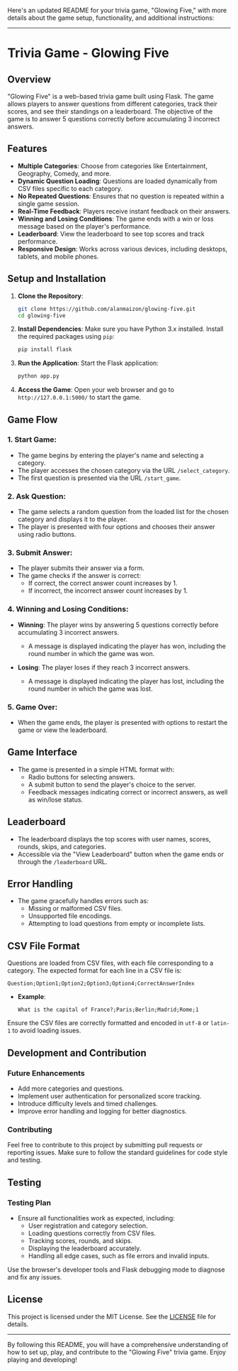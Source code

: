 Here's an updated README for your trivia game, "Glowing Five," with more details about the game setup, functionality, and additional instructions:

---

# Trivia Game - Glowing Five

## Overview

"Glowing Five" is a web-based trivia game built using Flask. The game allows players to answer questions from different categories, track their scores, and see their standings on a leaderboard. The objective of the game is to answer 5 questions correctly before accumulating 3 incorrect answers.

## Features

- **Multiple Categories**: Choose from categories like Entertainment, Geography, Comedy, and more.
- **Dynamic Question Loading**: Questions are loaded dynamically from CSV files specific to each category.
- **No Repeated Questions**: Ensures that no question is repeated within a single game session.
- **Real-Time Feedback**: Players receive instant feedback on their answers.
- **Winning and Losing Conditions**: The game ends with a win or loss message based on the player's performance.
- **Leaderboard**: View the leaderboard to see top scores and track performance.
- **Responsive Design**: Works across various devices, including desktops, tablets, and mobile phones.

## Setup and Installation

1. **Clone the Repository**:
    ```bash
    git clone https://github.com/alanmaizon/glowing-five.git
    cd glowing-five
    ```

2. **Install Dependencies**:
    Make sure you have Python 3.x installed. Install the required packages using `pip`:
    ```bash
    pip install flask
    ```

3. **Run the Application**:
    Start the Flask application:
    ```bash
    python app.py
    ```

4. **Access the Game**:
    Open your web browser and go to `http://127.0.0.1:5000/` to start the game.

## Game Flow

### 1. Start Game:
- The game begins by entering the player's name and selecting a category.
- The player accesses the chosen category via the URL `/select_category`.
- The first question is presented via the URL `/start_game`.

### 2. Ask Question:
- The game selects a random question from the loaded list for the chosen category and displays it to the player.
- The player is presented with four options and chooses their answer using radio buttons.

### 3. Submit Answer:
- The player submits their answer via a form.
- The game checks if the answer is correct:
  - If correct, the correct answer count increases by 1.
  - If incorrect, the incorrect answer count increases by 1.
  
### 4. Winning and Losing Conditions:

- **Winning**: The player wins by answering 5 questions correctly before accumulating 3 incorrect answers.
  - A message is displayed indicating the player has won, including the round number in which the game was won.
  
- **Losing**: The player loses if they reach 3 incorrect answers.
  - A message is displayed indicating the player has lost, including the round number in which the game was lost.

### 5. Game Over:
- When the game ends, the player is presented with options to restart the game or view the leaderboard.

## Game Interface

- The game is presented in a simple HTML format with:
  - Radio buttons for selecting answers.
  - A submit button to send the player's choice to the server.
  - Feedback messages indicating correct or incorrect answers, as well as win/lose status.

## Leaderboard

- The leaderboard displays the top scores with user names, scores, rounds, skips, and categories.
- Accessible via the "View Leaderboard" button when the game ends or through the `/leaderboard` URL.

## Error Handling

- The game gracefully handles errors such as:
  - Missing or malformed CSV files.
  - Unsupported file encodings.
  - Attempting to load questions from empty or incomplete lists.

## CSV File Format

Questions are loaded from CSV files, with each file corresponding to a category. The expected format for each line in a CSV file is:

```
Question;Option1;Option2;Option3;Option4;CorrectAnswerIndex
```

- **Example**:
  ```
  What is the capital of France?;Paris;Berlin;Madrid;Rome;1
  ```

Ensure the CSV files are correctly formatted and encoded in `utf-8` or `latin-1` to avoid loading issues.

## Development and Contribution

### Future Enhancements

- Add more categories and questions.
- Implement user authentication for personalized score tracking.
- Introduce difficulty levels and timed challenges.
- Improve error handling and logging for better diagnostics.

### Contributing

Feel free to contribute to this project by submitting pull requests or reporting issues. Make sure to follow the standard guidelines for code style and testing.

## Testing

### Testing Plan

- Ensure all functionalities work as expected, including:
  - User registration and category selection.
  - Loading questions correctly from CSV files.
  - Tracking scores, rounds, and skips.
  - Displaying the leaderboard accurately.
  - Handling all edge cases, such as file errors and invalid inputs.

Use the browser's developer tools and Flask debugging mode to diagnose and fix any issues.

## License

This project is licensed under the MIT License. See the [LICENSE](LICENSE) file for details.

---

By following this README, you will have a comprehensive understanding of how to set up, play, and contribute to the "Glowing Five" trivia game. Enjoy playing and developing!